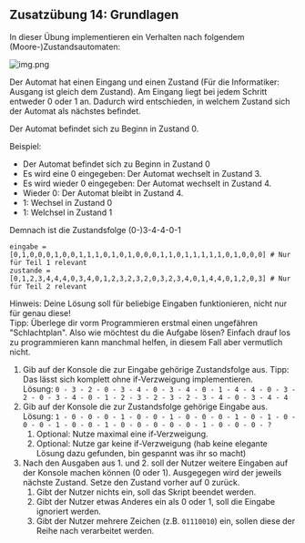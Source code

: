 ## Zusatzübung 14: Grundlagen

In dieser Übung implementieren ein Verhalten nach folgendem (Moore-)Zustandsautomaten:

![img.png](img/Zustandsgraph.png)

Der Automat hat einen Eingang und einen Zustand (Für die Informatiker: Ausgang ist gleich dem Zustand).
Am Eingang liegt bei jedem Schritt entweder 0 oder 1 an.
Dadurch wird entschieden, in welchem Zustand sich der Automat als nächstes befindet.

Der Automat befindet sich zu Beginn in Zustand 0.

Beispiel:
- Der Automat befindet sich zu Beginn in Zustand 0
- Es wird eine 0 eingegeben: Der Automat wechselt in Zustand 3.
- Es wird wieder 0 eingegeben: Der Automat wechselt in Zustand 4.
- Wieder 0: Der Automat bleibt in Zustand 4.
- 1: Wechsel in Zustand 0
- 1: Welchsel in Zustand 1

Demnach ist die Zustandsfolge (0-)3-4-4-0-1

```pycon
eingabe = [0,1,0,0,0,1,0,0,1,1,1,0,1,0,1,0,0,0,1,1,0,1,1,1,1,1,0,1,0,0,0] # Nur für Teil 1 relevant
zustande = [0,1,2,3,4,4,4,0,3,4,0,1,2,3,2,3,2,0,3,2,3,4,0,1,4,4,0,1,2,0,3] # Nur für Teil 2 relevant
```

Hinweis: Deine Lösung soll für beliebige Eingaben funktionieren, nicht nur für genau diese!\
Tipp: Überlege dir vorm Programmieren erstmal einen ungefähren "Schlachtplan".
Also wie möchtest du die Aufgabe lösen?
Einfach drauf los zu programmieren kann manchmal helfen, in diesem Fall aber vermutlich nicht.

1. Gib auf der Konsole die zur Eingabe gehörige Zustandsfolge aus.
Tipp: Das lässt sich komplett ohne if-Verzweigung implementieren.\
Lösung: `0 - 3 - 2 - 0 - 3 - 4 - 0 - 3 - 4 - 0 - 1 - 4 - 4 - 0 - 3 - 2 - 0 - 3 - 4 - 0 - 1 - 2 - 3 - 2 - 3 - 2 - 3 - 4 - 0 - 3 - 4 - 4`
2. Gib auf der Konsole die zur Zustandsfolge gehörige Eingabe aus.\
Lösung: `1 - 0 - 0 - 0 - 1 - 0 - 0 - 1 - 0 - 0 - 0 - 1 - 0 - 1 - 0 - 0 - 0 - 1 - 0 - 0 - 1 - 0 - 0 - 0 - 0 - 0 - 1 - 0 - 0 - 0 - ?`
   1. Optional: Nutze maximal eine if-Verzweigung.
   2. Optional: Nutze gar keine if-Verzweigung (hab keine elegante Lösung dazu gefunden, bin gespannt was ihr so macht)
3. Nach den Ausgaben aus 1. und 2. soll der Nutzer weitere Eingaben auf der Konsole machen können (0 oder 1).
Ausgegegen wird der jeweils nächste Zustand. Setze den Zustand vorher auf 0 zurück.
   1. Gibt der Nutzer nichts ein, soll das Skript beendet werden.
   2. Gibt der Nutzer etwas Anderes ein als 0 oder 1, soll die Eingabe ignoriert werden.
   3. Gibt der Nutzer mehrere Zeichen (z.B. `01110010`) ein, sollen diese der Reihe nach verarbeitet werden.
